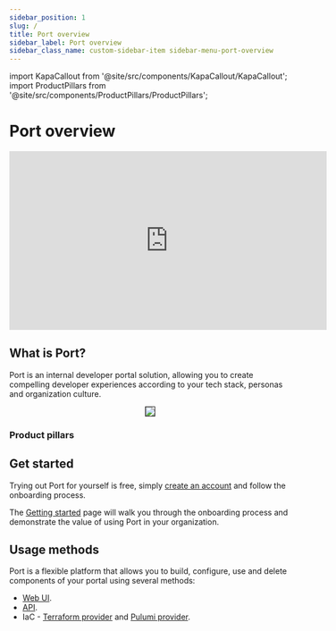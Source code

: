 ```yaml
---
sidebar_position: 1
slug: /
title: Port overview
sidebar_label: Port overview
sidebar_class_name: custom-sidebar-item sidebar-menu-port-overview
---
```


import KapaCallout from '@site/src/components/KapaCallout/KapaCallout';
import ProductPillars from '@site/src/components/ProductPillars/ProductPillars';

# Port overview

<center>
<div className="video-container">
  <iframe 
    style={{borderRadius:'4px'}}
    width="568"
    height="320"
    src="https://www.youtube.com/embed/z2kR9HSRIpQ" 
    title="YouTube video player" 
    frameborder="0" 
    allow="accelerometer; autoplay; clipboard-write; encrypted-media; gyroscope; picture-in-picture; web-share" 
    allowfullscreen>
  </iframe>
</div>
</center>

<KapaCallout />

## What is Port?

Port is an internal developer portal solution, allowing you to create compelling developer experiences according to your tech stack, personas and organization culture.

<center>
<img src="/img/port-overview/port-stack.png" border='1px' style={{borderRadius:'8px'}} />
</center>

### Product pillars

<ProductPillars />

## Get started

Trying out Port for yourself is free, simply [create an account](https://app.getport.io) and follow the onboarding process.  

The [Getting started](/getting-started/overview) page will walk you through the onboarding process and demonstrate the value of using Port in your organization.

## Usage methods

Port is a flexible platform that allows you to build, configure, use and delete components of your portal using several methods:

- [Web UI](https://app.getport.io).
- [API](/api-reference/port-api).
- IaC - [Terraform provider](https://registry.terraform.io/providers/port-labs/port-labs/latest) and [Pulumi provider](https://www.pulumi.com/registry/packages/port/).
